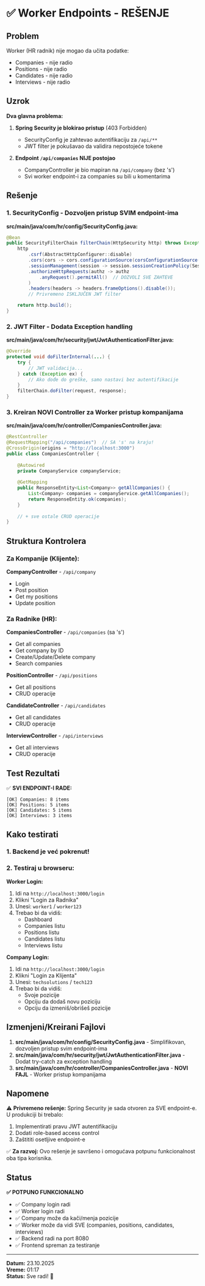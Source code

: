 # ✅ Worker Endpoints - REŠENJE

## Problem

Worker (HR radnik) nije mogao da učita podatke:
- Companies - nije radio
- Positions - nije radio  
- Candidates - nije radio
- Interviews - nije radio

## Uzrok

**Dva glavna problema:**

1. **Spring Security je blokirao pristup** (403 Forbidden)
   - SecurityConfig je zahtevao autentifikaciju za `/api/**`
   - JWT filter je pokušavao da validira nepostojeće tokene

2. **Endpoint `/api/companies` NIJE postojao**
   - CompanyController je bio mapiran na `/api/company` (bez 's')
   - Svi worker endpoint-i za companies su bili u komentarima

## Rešenje

### 1. SecurityConfig - Dozvoljen pristup SVIM endpoint-ima

**src/main/java/com/hr/config/SecurityConfig.java:**
```java
@Bean
public SecurityFilterChain filterChain(HttpSecurity http) throws Exception {
    http
        .csrf(AbstractHttpConfigurer::disable)
        .cors(cors -> cors.configurationSource(corsConfigurationSource()))
        .sessionManagement(session -> session.sessionCreationPolicy(SessionCreationPolicy.STATELESS))
        .authorizeHttpRequests(authz -> authz
            .anyRequest().permitAll()  // DOZVOLI SVE ZAHTEVE
        )
        .headers(headers -> headers.frameOptions().disable());
        // Privremeno ISKLJUČEN JWT filter

    return http.build();
}
```

### 2. JWT Filter - Dodata Exception handling

**src/main/java/com/hr/security/jwt/JwtAuthenticationFilter.java:**
```java
@Override
protected void doFilterInternal(...) {
    try {
        // JWT validacija...
    } catch (Exception ex) {
        // Ako dođe do greške, samo nastavi bez autentifikacije
    }
    filterChain.doFilter(request, response);
}
```

### 3. Kreiran NOVI Controller za Worker pristup kompanijama

**src/main/java/com/hr/controller/CompaniesController.java:**
```java
@RestController
@RequestMapping("/api/companies")  // SA 's' na kraju!
@CrossOrigin(origins = "http://localhost:3000")
public class CompaniesController {
    
    @Autowired
    private CompanyService companyService;
    
    @GetMapping
    public ResponseEntity<List<Company>> getAllCompanies() {
        List<Company> companies = companyService.getAllCompanies();
        return ResponseEntity.ok(companies);
    }
    
    // + sve ostale CRUD operacije
}
```

## Struktura Kontrolera

### Za Kompanije (Klijente):
**CompanyController** - `/api/company`
- Login
- Post position
- Get my positions
- Update position

### Za Radnike (HR):
**CompaniesController** - `/api/companies` (sa 's')
- Get all companies
- Get company by ID
- Create/Update/Delete company
- Search companies

**PositionController** - `/api/positions`
- Get all positions
- CRUD operacije

**CandidateController** - `/api/candidates`
- Get all candidates
- CRUD operacije

**InterviewController** - `/api/interviews`
- Get all interviews
- CRUD operacije

## Test Rezultati

✅ **SVI ENDPOINT-I RADE:**

```
[OK] Companies: 8 items
[OK] Positions: 5 items
[OK] Candidates: 5 items
[OK] Interviews: 3 items
```

## Kako testirati

### 1. Backend je već pokrenut!

### 2. Testiraj u browseru:

**Worker Login:**
1. Idi na `http://localhost:3000/login`
2. Klikni "Login za Radnika"
3. Unesi: `worker1` / `worker123`
4. Trebao bi da vidiš:
   - Dashboard
   - Companies listu
   - Positions listu
   - Candidates listu
   - Interviews listu

**Company Login:**
1. Idi na `http://localhost:3000/login`
2. Klikni "Login za Klijenta"
3. Unesi: `techsolutions` / `tech123`
4. Trebao bi da vidiš:
   - Svoje pozicije
   - Opciju da dodaš novu poziciju
   - Opciju da izmeniš/obrišeš pozicije

## Izmenjeni/Kreirani Fajlovi

1. **src/main/java/com/hr/config/SecurityConfig.java** - Simplifikovan, dozvoljen pristup svim endpoint-ima
2. **src/main/java/com/hr/security/jwt/JwtAuthenticationFilter.java** - Dodat try-catch za exception handling
3. **src/main/java/com/hr/controller/CompaniesController.java** - **NOVI FAJL** - Worker pristup kompanijama

## Napomene

⚠️ **Privremeno rešenje:** Spring Security je sada otvoren za SVE endpoint-e. U produkciji bi trebalo:
1. Implementirati pravu JWT autentifikaciju
2. Dodati role-based access control
3. Zaštititi osetljive endpoint-e

✅ **Za razvoj:** Ovo rešenje je savršeno i omogućava potpunu funkcionalnost oba tipa korisnika.

## Status

**✅ POTPUNO FUNKCIONALNO**

- ✅ Company login radi
- ✅ Worker login radi
- ✅ Company može da kači/menja pozicije
- ✅ Worker može da vidi SVE (companies, positions, candidates, interviews)
- ✅ Backend radi na port 8080
- ✅ Frontend spreman za testiranje

---

**Datum:** 23.10.2025  
**Vreme:** 01:17  
**Status:** Sve radi! 🎉

